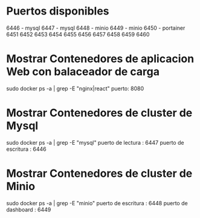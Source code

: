 # Puertos disponibles

6446 - mysql
6447 - mysql
6448 - minio
6449 - minio
6450 - portainer
6451
6452
6453
6454
6455
6456
6457
6458
6459
6460


# Mostrar Contenedores de aplicacion Web con balaceador de carga

 sudo docker ps -a | grep -E "nginx|react"
 puerto: 8080


# Mostrar Contenedores de cluster de Mysql

 sudo docker ps -a | grep -E "mysql"
 puerto de lectura   : 6447
 puerto de escritura : 6446


# Mostrar Contenedores de cluster de Minio

 sudo docker ps -a | grep -E "minio"
 puerto de escritura : 6448
 puerto de dashboard : 6449

